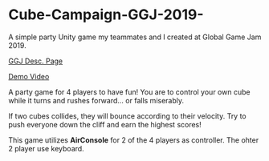 # Cube-Campaign-GGJ-2019-
A simple party Unity game my teammates and I created at Global Game Jam 2019.

[GGJ Desc. Page](https://globalgamejam.org/2019/games/%E5%A1%8A%E5%A1%8A%E5%A4%A7%E4%BA%82%E9%AC%A5-cubes-campaign)

[Demo Video](https://www.facebook.com/lairdstudio.official/videos/381804445965583/)

A party game for 4 players to have fun!
You are to control your own cube while it turns and rushes forward... or falls miserably.

If two cubes collides, they will bounce according to their velocity. Try to push everyone down the cliff and earn the highest scores!

This game utilizes __AirConsole__ for 2 of the 4 players as controller. The ohter 2 player use keyboard.
